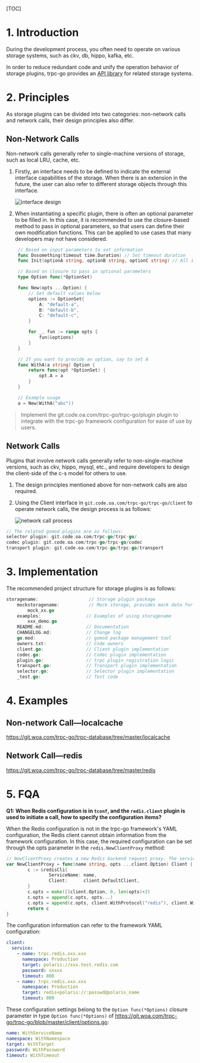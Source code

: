 [TOC]

# 1. Introduction

During the development process, you often need to operate on various storage systems, such as ckv, db, hippo, kafka, etc.

In order to reduce redundant code and unify the operation behavior of storage plugins, trpc-go provides an [API library](https://git.woa.com/trpc-go/trpc-database) for related storage systems.

# 2. Principles

As storage plugins can be divided into two categories: non-network calls and network calls, their design principles also differ.

## Non-Network Calls

Non-network calls generally refer to single-machine versions of storage, such as local LRU, cache, etc.

1. Firstly, an interface needs to be defined to indicate the external interface capabilities of the storage. When there is an extension in the future, the user can also refer to different storage objects through this interface.

   ![interface design](/.resources/developer_guide/develop_plugins/storage/interface_design.png)

2. When instantiating a specific plugin, there is often an optional parameter to be filled in. In this case, it is recommended to use the closure-based method to pass in optional parameters, so that users can define their own modification functions. This can be applied to use cases that many developers may not have considered.

   ```go
    // Based on input parameters to set information
    func Dosomething(timeout time.Duration) // Set timeout duration
    func Init(optionA string, optionB string, optionC string) // All input parameters need to be filled in

    // Based on closure to pass in optional parameters
    type Option func(*OptionSet)

    func New(opts ...Option) {
        // Set default values below
        options := OptionSet{
            A: "default-a",
            B: "default-b",
            C: "default-c",
        }

        for _, fun := range opts {
            fun(&options)
        }
    }

    // If you want to provide an option, say to set A
    func WithA(a string) Option {
        return func(opt *OptionSet) {
            opt.A = a
        }
    }

    // Example usage
    a = New(WithA("abc"))
   ```

> Implement the git.code.oa.com/trpc-go/trpc-go/plugin plugin to integrate with the trpc-go framework configuration for ease of use by users.

## Network Calls

Plugins that involve network calls generally refer to non-single-machine versions, such as ckv, hippo, mysql, etc., and require developers to design the client-side of the c-s model for others to use.

1. The design principles mentioned above for non-network calls are also required.
2. Using the Client interface in `git.code.oa.com/trpc-go/trpc-go/client` to operate network calls, the design process is as follows:

   ![network call process](/.resources/developer_guide/develop_plugins/storage/network_call_process.png)

```go
// The related gomod plugins are as follows:
selector plugin: git.code.oa.com/trpc-go/trpc-go/
codec plugin: git.code.oa.com/trpc-go/trpc-go/codec
transport plugin: git.code.oa.com/trpc-go/trpc-go/transport
```

# 3. Implementation

The recommended project structure for storage plugins is as follows:

```go
storagename:                   // Storage plugin package
    mockstoragename:           // Mock storage, provides mock data for storagename externally
        mock_xx.go
    examples:                 // Examples of using storagename
        xxx_demo.go
    README.md:                // Documentation
    CHANGELOG.md:             // Change log
    go.mod:                   // gomod package management tool
    owners.txt:               // Code owners
    client.go:                // Client plugin implementation
    codec.go:                 // Codec plugin implementation
    plugin.go:                // trpc plugin registration logic
    transport.go:             // Transport plugin implementation
    selector.go:              // Selector plugin implementation
    _test.go:                 // Test code
```

# 4. Examples

## Non-network Call—localcache

https://git.woa.com/trpc-go/trpc-database/tree/master/localcache

## Network Call—redis

https://git.woa.com/trpc-go/trpc-database/tree/master/redis

# 5. FQA

**Q1: When Redis configuration is in `tconf`, and the `redis.client` plugin is used to initiate a call, how to specify the configuration items?**

When the Redis configuration is not in the trpc-go framework's YAML configuration, the Redis client cannot obtain information from the framework configuration. In this case, the required configuration can be set through the opts parameter in the `redis.NewClientProxy` method:

```go
// NewClientProxy creates a new Redis backend request proxy. The service name must be passed as a required parameter: trpc.redis.xxx.xxx
var NewClientProxy = func(name string, opts ...client.Option) Client {
        c := &redisCli{
                ServiceName: name,
                Client:      client.DefaultClient,
        }
        c.opts = make([]client.Option, 0, len(opts)+2)
        c.opts = append(c.opts, opts...)
        c.opts = append(c.opts, client.WithProtocol("redis"), client.WithDisableServiceRouter())
        return c
}
```

The configuration information can refer to the framework YAML configuration:

```yaml
client:
  service:
    - name: trpc.redis.xxx.xxx
      namespace: Production
      target: polaris://xxx.test.redis.com
      password: xxxxx
      timeout: 800
    - name: trpc.redis.xxx.xxx
      namespace: Production
      target: redis+polaris://:passwd@polaris_name
      timeout: 800
```

These configuration settings belong to the `Option func(*Options)` closure parameter in type `Option func(*Options)` of https://git.woa.com/trpc-go/trpc-go/blob/master/client/options.go:

```yaml
name: WithServiceName
namespace: WithNamespace
target: WithTarget
password: WithPassword
timeout: WithTimeout
```
